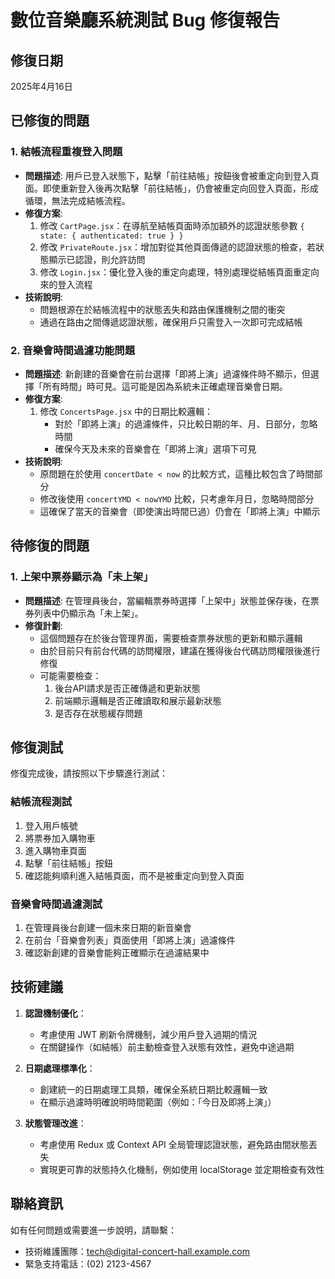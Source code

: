 # 數位音樂廳系統測試 Bug 修復報告

## 修復日期
2025年4月16日

## 已修復的問題

### 1. 結帳流程重複登入問題
- **問題描述**: 用戶已登入狀態下，點擊「前往結帳」按鈕後會被重定向到登入頁面。即使重新登入後再次點擊「前往結帳」，仍會被重定向回登入頁面，形成循環，無法完成結帳流程。
- **修復方案**:
  1. 修改 `CartPage.jsx`：在導航至結帳頁面時添加額外的認證狀態參數 `{ state: { authenticated: true } }`
  2. 修改 `PrivateRoute.jsx`：增加對從其他頁面傳遞的認證狀態的檢查，若狀態顯示已認證，則允許訪問
  3. 修改 `Login.jsx`：優化登入後的重定向處理，特別處理從結帳頁面重定向來的登入流程
- **技術說明**:
  - 問題根源在於結帳流程中的狀態丟失和路由保護機制之間的衝突
  - 通過在路由之間傳遞認證狀態，確保用戶只需登入一次即可完成結帳

### 2. 音樂會時間過濾功能問題
- **問題描述**: 新創建的音樂會在前台選擇「即將上演」過濾條件時不顯示，但選擇「所有時間」時可見。這可能是因為系統未正確處理音樂會日期。
- **修復方案**:
  1. 修改 `ConcertsPage.jsx` 中的日期比較邏輯：
     - 對於「即將上演」的過濾條件，只比較日期的年、月、日部分，忽略時間
     - 確保今天及未來的音樂會在「即將上演」選項下可見
- **技術說明**:
  - 原問題在於使用 `concertDate < now` 的比較方式，這種比較包含了時間部分
  - 修改後使用 `concertYMD < nowYMD` 比較，只考慮年月日，忽略時間部分
  - 這確保了當天的音樂會（即使演出時間已過）仍會在「即將上演」中顯示

## 待修復的問題

### 1. 上架中票券顯示為「未上架」
- **問題描述**: 在管理員後台，當編輯票券時選擇「上架中」狀態並保存後，在票券列表中仍顯示為「未上架」。
- **修復計劃**:
  - 這個問題存在於後台管理界面，需要檢查票券狀態的更新和顯示邏輯
  - 由於目前只有前台代碼的訪問權限，建議在獲得後台代碼訪問權限後進行修復
  - 可能需要檢查：
    1. 後台API請求是否正確傳遞和更新狀態
    2. 前端顯示邏輯是否正確讀取和展示最新狀態
    3. 是否存在狀態緩存問題

## 修復測試

修復完成後，請按照以下步驟進行測試：

### 結帳流程測試
1. 登入用戶帳號
2. 將票券加入購物車
3. 進入購物車頁面
4. 點擊「前往結帳」按鈕
5. 確認能夠順利進入結帳頁面，而不是被重定向到登入頁面

### 音樂會時間過濾測試
1. 在管理員後台創建一個未來日期的新音樂會
2. 在前台「音樂會列表」頁面使用「即將上演」過濾條件
3. 確認新創建的音樂會能夠正確顯示在過濾結果中

## 技術建議

1. **認證機制優化**：
   - 考慮使用 JWT 刷新令牌機制，減少用戶登入過期的情況
   - 在關鍵操作（如結帳）前主動檢查登入狀態有效性，避免中途過期

2. **日期處理標準化**：
   - 創建統一的日期處理工具類，確保全系統日期比較邏輯一致
   - 在顯示過濾時明確說明時間範圍（例如：「今日及即將上演」）

3. **狀態管理改進**：
   - 考慮使用 Redux 或 Context API 全局管理認證狀態，避免路由間狀態丟失
   - 實現更可靠的狀態持久化機制，例如使用 localStorage 並定期檢查有效性

## 聯絡資訊

如有任何問題或需要進一步說明，請聯繫：
- 技術維護團隊：tech@digital-concert-hall.example.com
- 緊急支持電話：(02) 2123-4567
